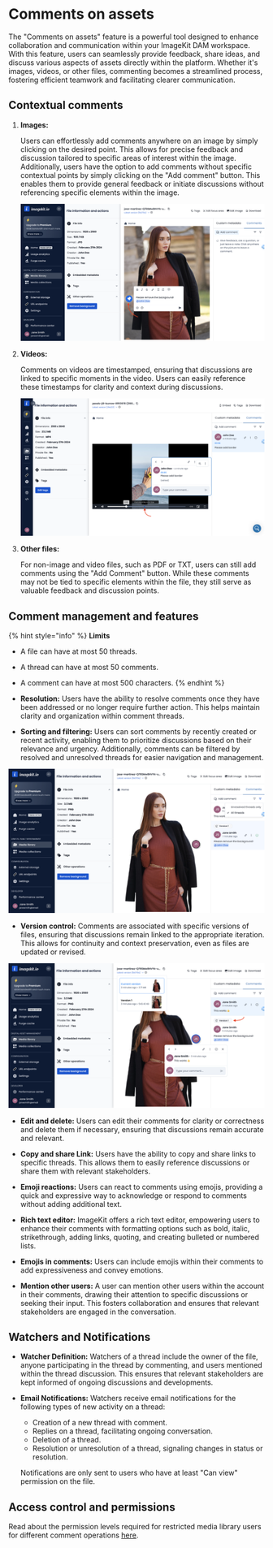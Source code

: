 # Comments on assets

The "Comments on assets" feature is a powerful tool designed to enhance collaboration and communication within your ImageKit DAM workspace. With this feature, users can seamlessly provide feedback, share ideas, and discuss various aspects of assets directly within the platform. Whether it's images, videos, or other files, commenting becomes a streamlined process, fostering efficient teamwork and facilitating clearer communication.

## Contextual comments

1. **Images:**

   Users can effortlessly add comments anywhere on an image by simply clicking on the desired point. This allows for precise feedback and discussion tailored to specific areas of interest within the image. Additionally, users have the option to add comments without specific contextual points by simply clicking on the "Add comment" button. This enables them to provide general feedback or initiate discussions without referencing specific elements within the image.

   ![Add contextual comment on image](<../../.gitbook/assets/contextual-comment-on-image.png>)

2. **Videos:**

   Comments on videos are timestamped, ensuring that discussions are linked to specific moments in the video. Users can easily reference these timestamps for clarity and context during discussions.

    ![Contextual comment on video with timestamp and marker](<../../.gitbook/assets/contextual-comment-on-video.png>)

3. **Other files:**

   For non-image and video files, such as PDF or TXT, users can still add comments using the "Add Comment" button. While these comments may not be tied to specific elements within the file, they still serve as valuable feedback and discussion points.

## Comment management and features

{% hint style="info" %}
**Limits**

- A file can have at most 50 threads.
- A thread can have at most 50 comments.
- A comment can have at most 500 characters.
  {% endhint %}

- **Resolution:** Users have the ability to resolve comments once they have been addressed or no longer require further action. This helps maintain clarity and organization within comment threads.

- **Sorting and filtering:** Users can sort comments by recently created or recent activity, enabling them to prioritize discussions based on their relevance and urgency. Additionally, comments can be filtered by resolved and unresolved threads for easier navigation and management.

![Sort and filter comments as per your need](<../../.gitbook/assets/all-threads-filter.png>)

- **Version control:** Comments are associated with specific versions of files, ensuring that discussions remain linked to the appropriate iteration. This allows for continuity and context preservation, even as files are updated or revised.

![Comments associated with versions](<../../.gitbook/assets/comment-associated-with-versions.png>)

- **Edit and delete:** Users can edit their comments for clarity or correctness and delete them if necessary, ensuring that discussions remain accurate and relevant.

- **Copy and share Link:** Users have the ability to copy and share links to specific threads. This allows them to easily reference discussions or share them with relevant stakeholders.

- **Emoji reactions:** Users can react to comments using emojis, providing a quick and expressive way to acknowledge or respond to comments without adding additional text.

- **Rich text editor:** ImageKit offers a rich text editor, empowering users to enhance their comments with formatting options such as bold, italic, strikethrough, adding links, quoting, and creating bulleted or numbered lists.

- **Emojis in comments:** Users can include emojis within their comments to add expressiveness and convey emotions.

- **Mention other users:** A user can mention other users within the account in their comments, drawing their attention to specific discussions or seeking their input. This fosters collaboration and ensures that relevant stakeholders are engaged in the conversation.

## Watchers and Notifications

- **Watcher Definition:** Watchers of a thread include the owner of the file, anyone participating in the thread by commenting, and users mentioned within the thread discussion. This ensures that relevant stakeholders are kept informed of ongoing discussions and developments.

- **Email Notifications:** Watchers receive email notifications for the following types of new activity on a thread:
  - Creation of a new thread with comment.
  - Replies on a thread, facilitating ongoing conversation.
  - Deletion of a thread.
  - Resolution or unresolution of a thread, signaling changes in status or resolution.

  Notifications are only sent to users who have at least "Can view" permission on the file.

## Access control and permissions

Read about the permission levels required for restricted media library users for different comment operations [here](../../collaboration-and-sharing/README.md#file-and-folder-permission-levels).
